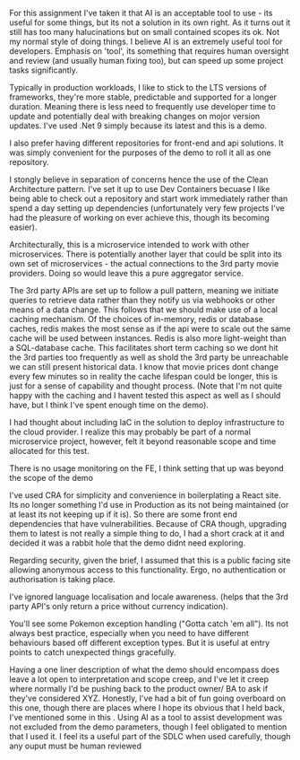 For this assignment I've taken it that AI is an acceptable tool to use - its useful for some things, but its not a solution in its own right. As it turns out it still has too many halucinations but on small contained scopes its ok. Not my normal style of doing things. I believe AI is an extremely useful tool for developers. Emphasis on 'tool', its something that requires human oversight and review (and usually human fixing too), but can speed up some project tasks significantly.

Typically in production workloads, I like to stick to the LTS versions of frameworks, they're more stable, predictable and supported for a longer duration. Meaning there is less need to frequently use developer time to update and potentially deal with breaking changes on mojor version updates. I've used .Net 9 simply because its latest and this is a demo.

I also prefer having different repositories for front-end and api solutions. It was simply convenient for the purposes of the demo to roll it all as one repository.

I stongly believe in separation of concerns hence the use of the Clean Architecture pattern. I've set it up to use Dev Containers becuase I like being able to check out a repository and start work immediately rather than spend a day setting up dependencies (unfortunately very few projects I've had the pleasure of working on ever achieve this, though its becoming easier).

Architecturally, this is a microservice intended to work with other microservices. There is potentially another layer that could be split into its own set of microservices - the actual connections to the 3rd party movie providers. Doing so would leave this a pure aggregator service.

The 3rd party APIs are set up to follow a pull pattern, meaning we initiate queries to retrieve data rather than they notify us via webhooks or other means of a data change. This follows that we should make use of a local caching mechanism. Of the choices of in-memory, redis or database caches, redis makes the most sense as if the api were to scale out the same cache will be used between instances. Redis is also more light-weight than a SQL-database cache. This facilitates short term caching so we dont hit the 3rd parties too frequently as well as shold the 3rd party be unreachable we can still present historical data. I know that movie prices dont change every few minutes so in reality the cache lifespan could be longer, this is just for a sense of capability and thought process. (Note that I'm not quite happy with the caching and I havent tested this aspect as well as I should have, but I think I've spent enough time on the demo).

I had thought about including IaC in the solution to deploy infrastructure to the cloud provider. I realize this may probably be part of a normal microservice project, however, felt it beyond reasonable scope and time allocated for this test.

There is no usage monitoring on the FE, I think setting that up was beyond the scope of the demo

I've used CRA for simplicity and convenience in boilerplating a React site. Its no longer something I'd use in Production as its not being maintained (or at least its not keeping up if it is). So there are some front end dependencies that have vulnerabilities. Because of CRA though, upgrading them to latest is not really a simple thing to do, I had a short crack at it and decided it was a rabbit hole that the demo didnt need exploring.

Regarding security, given the brief, I assumed that this is a public facing site allowing anonymous access to this functionality. Ergo, no authentication or authorisation is taking place.

I've ignored language localisation and locale awareness. (helps that the 3rd party API's only return a price without currency indication).

You'll see some Pokemon exception handling ("Gotta catch 'em all"). Its not always best practice, especially when you need to have different behaviours based off different exception types. But it is useful at entry points to catch unexpected things gracefully.

Having a one liner description of what the demo should encompass does leave a lot open to interpretation and scope creep, and I've let it creep where normally I'd be pushing back to the product owner/ BA to ask if they've considered XYZ. Honestly, I've had a bit of fun going overboard on this one, though there are places where I hope its obvious that I held back, I've mentioned some in this . Using AI as a tool to assist development was not excluded from the demo parameters, though I feel obligated to mention that I used it. I feel its a useful part of the SDLC when used carefully, though any ouput must be human reviewed